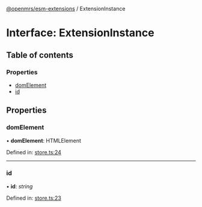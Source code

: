 [@openmrs/esm-extensions](../API.md) / ExtensionInstance

# Interface: ExtensionInstance

## Table of contents

### Properties

- [domElement](extensioninstance.md#domelement)
- [id](extensioninstance.md#id)

## Properties

### domElement

• **domElement**: HTMLElement

Defined in: [store.ts:24](https://github.com/openmrs/openmrs-esm-core/blob/master/packages/esm-extensions/src/store.ts#L24)

___

### id

• **id**: *string*

Defined in: [store.ts:23](https://github.com/openmrs/openmrs-esm-core/blob/master/packages/esm-extensions/src/store.ts#L23)
